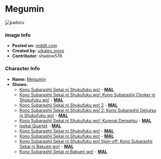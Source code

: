 # Megumin

![padoru](https://raw.githubusercontent.com/shadow578/Padoru-Padoru/master/Padoru/konosuba-megumin.png "Megumin")

### Image Info
* **Posted on:**     [reddit.com](https://www.reddit.com/r/Animemes/comments/e41say/happy_december_padoru_padoru/)
* **Created by:**    [u/kaley_moro](https://github.com/shadow578/Padoru-Padoru/blob/master/table-of-contents/creators/ukaleymoro.md)
* **Contributor:**   shadow578

### Character Info
* **Name:**   [Megumin](https://myanimelist.net/character/117225)
* **Shows:**
  * [Kono Subarashii Sekai ni Shukufuku wo!](https://github.com/shadow578/Padoru-Padoru/blob/master/table-of-contents/shows/KonoSubarashiiSekainiShukufukuwo.md) - [__MAL__](https://myanimelist.net/anime/30831/Kono_Subarashii_Sekai_ni_Shukufuku_wo)
  * [Kono Subarashii Sekai ni Shukufuku wo!: Kono Subarashii Choker ni Shukufuku wo!](https://github.com/shadow578/Padoru-Padoru/blob/master/table-of-contents/shows/KonoSubarashiiSekainiShukufukuwoKonoSubarashiiChokerniShukufukuwo.md) - [__MAL__](https://myanimelist.net/anime/32380/Kono_Subarashii_Sekai_ni_Shukufuku_wo__Kono_Subarashii_Choker_ni_Shukufuku_wo)
  * [Kono Subarashii Sekai ni Shukufuku wo! 2](https://github.com/shadow578/Padoru-Padoru/blob/master/table-of-contents/shows/KonoSubarashiiSekainiShukufukuwo2.md) - [__MAL__](https://myanimelist.net/anime/32937/Kono_Subarashii_Sekai_ni_Shukufuku_wo_2)
  * [Kono Subarashii Sekai ni Shukufuku wo! 2: Kono Subarashii Geijutsu ni Shukufuku wo!](https://github.com/shadow578/Padoru-Padoru/blob/master/table-of-contents/shows/KonoSubarashiiSekainiShukufukuwo2KonoSubarashiiGeijutsuniShukufukuwo.md) - [__MAL__](https://myanimelist.net/anime/34626/Kono_Subarashii_Sekai_ni_Shukufuku_wo_2__Kono_Subarashii_Geijutsu_ni_Shukufuku_wo)
  * [Kono Subarashii Sekai ni Shukufuku wo!: Kurenai Densetsu](https://github.com/shadow578/Padoru-Padoru/blob/master/table-of-contents/shows/KonoSubarashiiSekainiShukufukuwoKurenaiDensetsu.md) - [__MAL__](https://myanimelist.net/anime/38040/Kono_Subarashii_Sekai_ni_Shukufuku_wo__Kurenai_Densetsu)
  * [Isekai Quartet](https://github.com/shadow578/Padoru-Padoru/blob/master/table-of-contents/shows/IsekaiQuartet.md) - [__MAL__](https://myanimelist.net/anime/38472/Isekai_Quartet)
  * [Kono Subarashii Sekai ni Shukufuku wo!](https://github.com/shadow578/Padoru-Padoru/blob/master/table-of-contents/shows/KonoSubarashiiSekainiShukufukuwo.md) - [__MAL__](https://myanimelist.net/manga/60553/Kono_Subarashii_Sekai_ni_Shukufuku_wo)
  * [Kono Subarashii Sekai ni Shukufuku wo!](https://github.com/shadow578/Padoru-Padoru/blob/master/table-of-contents/shows/KonoSubarashiiSekainiShukufukuwo.md) - [__MAL__](https://myanimelist.net/manga/80385/Kono_Subarashii_Sekai_ni_Shukufuku_wo)
  * [Kono Subarashii Sekai ni Shukufuku wo! Spin-off: Kono Subarashii Sekai ni Bakuen wo!](https://github.com/shadow578/Padoru-Padoru/blob/master/table-of-contents/shows/KonoSubarashiiSekainiShukufukuwoSpinoffKonoSubarashiiSekainiBakuenwo.md) - [__MAL__](https://myanimelist.net/manga/89768/Kono_Subarashii_Sekai_ni_Shukufuku_wo_Spin-off__Kono_Subarashii_Sekai_ni_Bakuen_wo)
  * [Kono Subarashii Sekai ni Bakuen wo!](https://github.com/shadow578/Padoru-Padoru/blob/master/table-of-contents/shows/KonoSubarashiiSekainiBakuenwo.md) - [__MAL__](https://myanimelist.net/manga/97722/Kono_Subarashii_Sekai_ni_Bakuen_wo)


